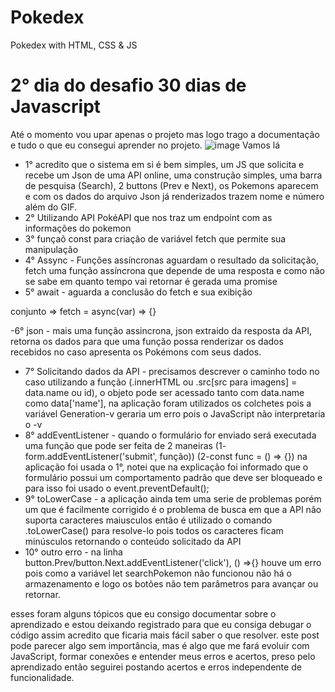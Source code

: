 # Pokedex
Pokedex with HTML, CSS & JS

 # 2° dia do desafio 30 dias de Javascript
Até o momento vou upar apenas o projeto mas logo trago a documentação e tudo o que eu consegui aprender no projeto.
![image](https://user-images.githubusercontent.com/100243659/182614774-f25a5994-05ee-4deb-81de-7cf0ece9ae06.png)
Vamos lá


  - 1° acredito que o sistema em si é bem simples, um JS que solicita e recebe um Json de uma API online, uma construção simples, uma barra de pesquisa (Search), 2 buttons (Prev e Next), os Pokemons aparecem e com os dados do arquivo Json já renderizados trazem nome e número além do GIF.
  - 2° Utilizando API PokéAPI que nos traz um endpoint com as informações do pokemon
  - 3° funçaõ const para criação de variável fetch que permite sua manipulação
  - 4° Assync - Funções assíncronas aguardam o resultado da solicitação, fetch uma função assíncrona que depende de uma resposta e como não se sabe em quanto tempo vai retornar é gerada uma promise
  - 5° await - aguarda a conclusão do fetch e sua exibição 

conjunto => fetch = async(var) => {}

  -6° json - mais uma função assincrona, json extraido da resposta da API, retorna os dados para que uma função possa renderizar os dados recebidos no caso apresenta os Pokémons com seus dados.
 - 7° Solicitando dados da API - precisamos descrever o caminho todo no caso utilizando a função (.innerHTML ou .src[src para imagens] = data.name ou id), o objeto pode ser acessado tanto com data.name como data['name'], na aplicação foram utilizados os colchetes pois a variável Generation-v geraria um erro pois o JavaScript não interpretaria o -v 
  - 8° addEventListener - quando o formulário for enviado será executada uma função que pode ser feita de 2 maneiras 
(1- form.addEventListener('submit', função))
(2-const func = () => {})
na aplicação foi usada o 1°, notei que na explicação foi informado que o formulário possui um comportamento padrão que deve ser bloqueado e para isso foi usado o event.preventDefault();
  - 9° toLowerCase - a aplicação ainda tem uma serie de problemas porém um que é facilmente corrigido é o problema de busca em que a API não suporta caracteres maiusculos então é utilizado o comando .toLowerCase() para resolve-lo pois todos os caracteres ficam minúsculos retornando o conteúdo solicitado da API
  - 10° outro erro - na linha button.Prev/button.Next.addEventListener('click'), () =>{} houve um erro pois como a variável let searchPokemon não funcionou não há o armazenamento e logo os botões não tem parâmetros para avançar ou retornar.

  esses foram alguns tópicos que eu consigo documentar sobre o aprendizado e estou deixando registrado para que eu consiga debugar o código assim acredito que ficaria mais fácil saber o que resolver.
  este post pode parecer algo sem importância, mas é algo que me fará evoluir com JavaScript, formar conexões e entender meus erros e acertos, preso pelo aprendizado então seguirei postando acertos e erros independente de funcionalidade.
